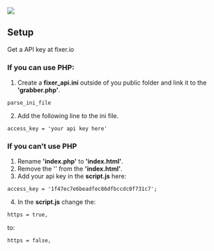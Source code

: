 <img src="https://github.com/zimonh/CurrencyConverter/blob/master/OGcoverCur.jpg">

## Setup
Get a API key at fixer.io
### If you can use PHP:
1. Create a __fixer_api.ini__ outside of you public folder and link it to the __'grabber.php'__.
```
parse_ini_file
```
2. Add the following line to the ini file.
```
access_key = 'your api key here'
```

### If you can't use PHP
1. Rename __'index.php'__ to __'index.html'__.
2. Remove the '<?php code  ?>' from the __'index.html'__.
3. Add your api key in the __script.js__ here:
```
access_key = '1f47ec7e6beadfec86dfbccdc0f731c7';
```
4. In the __script.js__ change the:
```
https = true,
```
to:
```
https = false,
```
